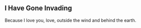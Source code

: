 I Have Gone Invading
--------------------
Because I love you, love, outside the wind and behind the earth.  
